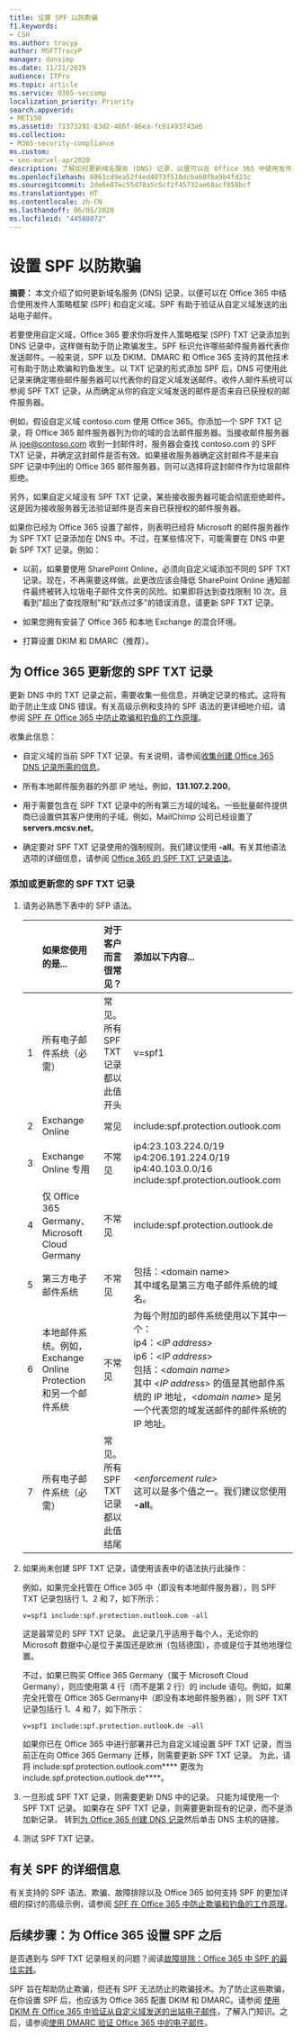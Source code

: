 ```yaml
---
title: 设置 SPF 以防欺骗
f1.keywords:
- CSH
ms.author: tracyp
author: MSFTTracyP
manager: dansimp
ms.date: 11/21/2019
audience: ITPro
ms.topic: article
ms.service: O365-seccomp
localization_priority: Priority
search.appverid:
- MET150
ms.assetid: 71373291-83d2-466f-86ea-fc61493743a6
ms.collection:
- M365-security-compliance
ms.custom:
- seo-marvel-apr2020
description: 了解如何更新域名服务 (DNS) 记录，以便可以在 Office 365 中使用发件人策略框架 (SPF) 和自定义域。
ms.openlocfilehash: 6061cd9ea52f4ed4073f510dcba60fba9b4fd23c
ms.sourcegitcommit: 2de6e07ec55d78a5c5cf2f45732ae68acf058bcf
ms.translationtype: HT
ms.contentlocale: zh-CN
ms.lasthandoff: 06/05/2020
ms.locfileid: "44588072"
---
```

# <a name="set-up-spf-to-help-prevent-spoofing"></a>设置 SPF 以防欺骗

 **摘要：** 本文介绍了如何更新域名服务 (DNS) 记录，以便可以在 Office 365 中结合使用发件人策略框架 (SPF) 和自定义域。SPF 有助于验证从自定义域发送的出站电子邮件。

若要使用自定义域，Office 365 要求你将发件人策略框架 (SPF) TXT 记录添加到 DNS 记录中，这样做有助于防止欺骗发生。SPF 标识允许哪些邮件服务器代表你发送邮件。一般来说，SPF 以及 DKIM、DMARC 和 Office 365 支持的其他技术可有助于防止欺骗和钓鱼发生。以 TXT 记录的形式添加 SPF 后，DNS 可使用此记录来确定哪些邮件服务器可以代表你的自定义域发送邮件。收件人邮件系统可以参阅 SPF TXT 记录，从而确定从你的自定义域发送的邮件是否来自已获授权的邮件服务器。

例如，假设自定义域 contoso.com 使用 Office 365。你添加一个 SPF TXT 记录，将 Office 365 邮件服务器列为你的域的合法邮件服务器。当接收邮件服务器从 joe@contoso.com 收到一封邮件时，服务器会查找 contoso.com 的 SPF TXT 记录，并确定这封邮件是否有效。如果接收服务器确定这封邮件不是来自 SPF 记录中列出的 Office 365 邮件服务器，则可以选择将这封邮件作为垃圾邮件拒绝。

另外，如果自定义域没有 SPF TXT 记录，某些接收服务器可能会彻底拒绝邮件。这是因为接收服务器无法验证邮件是否来自已获授权的邮件服务器。

如果你已经为 Office 365 设置了邮件，则表明已经将 Microsoft 的邮件服务器作为 SPF TXT 记录添加在 DNS 中。不过，在某些情况下，可能需要在 DNS 中更新 SPF TXT 记录。例如：

- 以前，如果要使用 SharePoint Online，必须向自定义域添加不同的 SPF TXT 记录。现在，不再需要这样做。此更改应该会降低 SharePoint Online 通知邮件最终被转入垃圾电子邮件文件夹的风险。如果即将达到查找限制 10 次，且看到"超出了查找限制"和"跃点过多"的错误消息，请更新 SPF TXT 记录。

- 如果您拥有安装了 Office 365 和本地 Exchange 的混合环境。

- 打算设置 DKIM 和 DMARC（推荐）。

## <a name="updating-your-spf-txt-record-for-office-365"></a>为 Office 365 更新您的 SPF TXT 记录

更新 DNS 中的 TXT 记录之前，需要收集一些信息，并确定记录的格式。这将有助于防止生成 DNS 错误。有关高级示例和支持的 SPF 语法的更详细地介绍，请参阅 [SPF 在 Office 365 中防止欺骗和钓鱼的工作原理](how-office-365-uses-spf-to-prevent-spoofing.md#HowSPFWorks)。

收集此信息：

- 自定义域的当前 SPF TXT 记录。有关说明，请参阅[收集创建 Office 365 DNS 记录所需的信息](https://docs.microsoft.com/microsoft-365/admin/get-help-with-domains/information-for-dns-records)。

- 所有本地邮件服务器的外部 IP 地址。例如，**131.107.2.200**。

- 用于需要包含在 SPF TXT 记录中的所有第三方域的域名。一些批量邮件提供商已设置供其客户使用的子域。例如，MailChimp 公司已经设置了 **servers.mcsv.net**。

- 确定要对 SPF TXT 记录使用的强制规则。我们建议使用 **-all**。有关其他语法选项的详细信息，请参阅 [Office 365 的 SPF TXT 记录语法](how-office-365-uses-spf-to-prevent-spoofing.md#SPFSyntaxO365)。

### <a name="to-add-or-update-your-spf-txt-record"></a>添加或更新您的 SPF TXT 记录

1. 请务必熟悉下表中的 SFP 语法。

   ||**如果您使用的是...**|**对于客户而言很常见？**|**添加以下内容...**|
   |:-----|:-----|:-----|:-----|
   |1|所有电子邮件系统（必需）|常见。所有 SPF TXT 记录都以此值开头|v=spf1|
   |2|Exchange Online|常见|include:spf.protection.outlook.com|
   |3|Exchange Online 专用|不常见|ip4:23.103.224.0/19 ip4:206.191.224.0/19 ip4:40.103.0.0/16 include:spf.protection.outlook.com|
   |4|仅 Office 365 Germany、Microsoft Cloud Germany|不常见|include:spf.protection.outlook.de|
   |5|第三方电子邮件系统|不常见|包括：\<domain name\>  <br/> 其中域名是第三方电子邮件系统的域名。|
   |6|本地邮件系统。例如，Exchange Online Protection 和另一个邮件系统|不常见| 为每个附加的邮件系统使用以下其中一个： <br> ip4：\<_IP address_\>  <br/>  ip6：\<_IP address_\>  <br/>  包括：\<_domain name_\>  <br/>  其中 \<_IP address_\> 的值是其他邮件系统的 IP 地址，\<_domain name_\> 是另一个代表您的域发送邮件的邮件系统的 IP 地址。|
   |7|所有电子邮件系统（必需）|常见。所有 SPF TXT 记录都以此值结尾|\<_enforcement rule_\>  <br/> 这可以是多个值之一。我们建议您使用 **-all**。|

2. 如果尚未创建 SPF TXT 记录，请使用该表中的语法执行此操作：

   例如，如果完全托管在 Office 365 中（即没有本地邮件服务器），则 SPF TXT 记录包括行 1、2 和 7，如下所示：

   `v=spf1 include:spf.protection.outlook.com -all`

   这是最常见的 SPF TXT 记录。 此记录几乎适用于每个人，无论你的 Microsoft 数据中心是位于美国还是欧洲（包括德国），亦或是位于其他地理位置。

   不过，如果已购买 Office 365 Germany（属于 Microsoft Cloud Germany），则应使用第 4 行（而不是第 2 行）的 include 语句。例如，如果完全托管在 Office 365 Germany中（即没有本地邮件服务器），则 SPF TXT 记录包括行 1、4 和 7，如下所示：

   `v=spf1 include:spf.protection.outlook.de -all`

   如果你已在 Office 365 中进行部署并已为自定义域设置 SPF TXT 记录，而当前正在向 Office 365 Germany 迁移，则需要更新 SPF TXT 记录。 为此，请将 include:spf.protection.outlook.com**** 更改为 include.spf.protection.outlook.de****。

3. 一旦形成 SPF TXT 记录，则需要更新 DNS 中的记录。 只能为域使用一个 SPF TXT 记录。 如果存在 SPF TXT 记录，则需要更新现有的记录，而不是添加新记录。 转到[为 Office 365 创建 DNS 记录](https://docs.microsoft.com/microsoft-365/admin/get-help-with-domains/create-dns-records-at-any-dns-hosting-provider)然后单击 DNS 主机的链接。

4. 测试 SPF TXT 记录。

## <a name="more-information-about-spf"></a>有关 SPF 的详细信息

有关支持的 SPF 语法、欺骗、故障排除以及 Office 365 如何支持 SPF 的更加详细的探讨的高级示例，请参阅 [SPF 在 Office 365 中防止欺骗和钓鱼的工作原理](how-office-365-uses-spf-to-prevent-spoofing.md#HowSPFWorks)。

## <a name="next-steps-after-you-set-up-spf-for-office-365"></a>后续步骤：为 Office 365 设置 SPF 之后

是否遇到与 SPF TXT 记录相关的问题？阅读[故障排除：Office 365 中 SPF 的最佳实践](how-office-365-uses-spf-to-prevent-spoofing.md#SPFTroubleshoot)。

 SPF 旨在帮助防止欺骗，但还有 SPF 无法防止的欺骗技术。为了防止这些欺骗，在你设置 SPF 后，也应该为 Office 365 配置 DKIM 和 DMARC。请参阅 [使用 DKIM 在 Office 365 中验证从自定义域发送的出站电子邮件](use-dkim-to-validate-outbound-email.md)，了解入门知识。之后，请参阅[使用 DMARC 验证 Office 365 中的电子邮件](use-dmarc-to-validate-email.md)。

